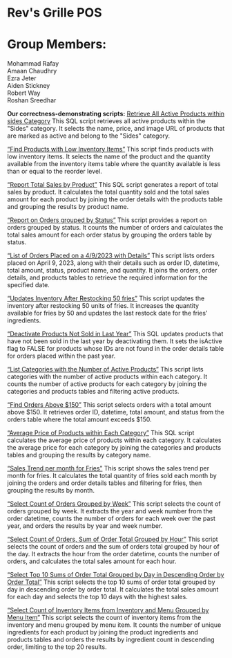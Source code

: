 # Rev's Grille POS

# Group Members:
Mohammad Rafay  
Amaan Chaudhry  
Ezra Jeter  
Aiden Stickney  
Robert Way  
Roshan Sreedhar



__Our correctness-demonstrating scripts:__
<u>Retrieve All Active Products within sides Category</u>
This SQL script retrieves all active products within the "Sides" category. It selects the name, price, and image URL of products that are marked as active and belong to the "Sides" category.

<u>“Find Products with Low Inventory Items”</u>
This script finds products with low inventory items. It selects the name of the product and the quantity available from the inventory items table where the quantity available is less than or equal to the reorder level.

<u>“Report Total Sales by Product”</u>
This SQL script generates a report of total sales by product. It calculates the total quantity sold and the total sales amount for each product by joining the order details with the products table and grouping the results by product name.

<u>“Report on Orders grouped by Status”</u>
This script provides a report on orders grouped by status. It counts the number of orders and calculates the total sales amount for each order status by grouping the orders table by status.

<u>“List of Orders Placed on a 4/9/2023 with Details”</u>
This script lists orders placed on April 9, 2023, along with their details such as order ID, datetime, total amount, status, product name, and quantity. It joins the orders, order details, and products tables to retrieve the required information for the specified date.

<u>“Updates Inventory After Restocking 50 fries”</u>
This script updates the inventory after restocking 50 units of fries. It increases the quantity available for fries by 50 and updates the last restock date for the fries' ingredients.

<u>“Deactivate Products Not Sold in Last Year”</u>
This SQL updates products that have not been sold in the last year by deactivating them. It sets the isActive flag to FALSE for products whose IDs are not found in the order details table for orders placed within the past year.

<u>“List Categories with the Number of Active Products”</u>
This script lists categories with the number of active products within each category. It counts the number of active products for each category by joining the categories and products tables and filtering active products.

<u>“Find Orders Above $150”</u>
This script selects orders with a total amount above $150. It retrieves order ID, datetime, total amount, and status from the orders table where the total amount exceeds $150.

<u>“Average Price of Products within Each Category”</u>
This SQL script calculates the average price of products within each category. It calculates the average price for each category by joining the categories and products tables and grouping the results by category name.

<u>“Sales Trend per month for Fries”</u>
This script shows the sales trend per month for fries. It calculates the total quantity of fries sold each month by joining the orders and order details tables and filtering for fries, then grouping the results by month.

<u>“Select Count of Orders Grouped by Week”</u>
This script selects the count of orders grouped by week. It extracts the year and week number from the order datetime, counts the number of orders for each week over the past year, and orders the results by year and week number.

<u>“Select Count of Orders, Sum of Order Total Grouped by Hour”</u>
This script selects the count of orders and the sum of orders total grouped by hour of the day. It extracts the hour from the order datetime, counts the number of orders, and calculates the total sales amount for each hour.

<u>“Select Top 10 Sums of Order Total Grouped by Day in Descending Order by Order Total”</u>
This script selects the top 10 sums of order total grouped by day in descending order by order total. It calculates the total sales amount for each day and selects the top 10 days with the highest sales.

<u>“Select Count of Inventory Items from Inventory and Menu Grouped by Menu Item”</u>
This script selects the count of inventory items from the inventory and menu grouped by menu item. It counts the number of unique ingredients for each product by joining the product ingredients and products tables and orders the results by ingredient count in descending order, limiting to the top 20 results.
